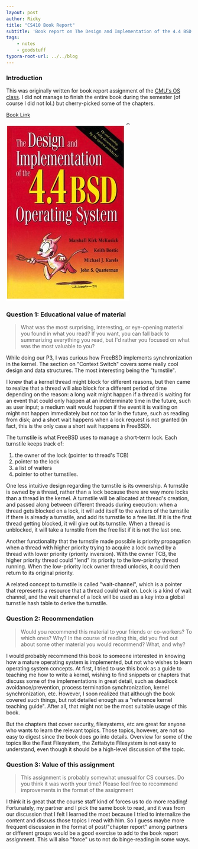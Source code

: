 ```yaml
---
layout: post
author: Ricky
title: "CS410 Book Report"
subtitle: 'Book report on The Design and Implementation of the 4.4 BSD Operating System'
tags:
    - notes
    - goodstuff
typora-root-url: ../../blog
---
```




### Introduction

This was originally written for book report assignment of the [CMU's OS class](https://www.cs.cmu.edu/~410/).  I did not manage to finish the entire book during the semester (of course I did not lol.) but cherry-picked some of the chapters. 

[Book Link](https://www.goodreads.com/book/show/5767.The_Design_and_Implementation_of_the_4_4_BSD_Operating_System)

![image-20201225165210720](/img/in-post/image-20201225165210720.png)



### Question 1: Educational value of material

>  What was the most surprising, interesting, or eye-opening material you found in what you read? If you want, you can fall back to summarizing everything you read, but I'd rather you focused on what was the most valuable to you?

While doing our P3, I was curious how FreeBSD implements synchronization in the kernel. The section on "Context Switch" covers some really cool design and data structures. The most interesting being the "turnstile". 

I knew that a kernel thread might block for different reasons, but then came to realize that a thread will also block for a different period of time depending on the reason: a long wait might happen if a thread is waiting for an event that could only happen at an indeterminate time in the future, such as user input; a medium wait would happen if the event it is waiting on might not happen immediately but not too far in the future, such as reading from disk; and a short wait happens when a lock request is not granted (in fact, this is the only case a short wait happens in FreeBSD). 

The turnstile is what FreeBSD uses to manage a short-term lock. Each turnstile keeps track of:

1. the owner of the lock (pointer to thread's TCB)
2. pointer to the lock 
3. a list of waiters
4. pointer to other turnstiles. 

One less intuitive design regarding the turnstile is its ownership. A turnstile is owned by a thread, rather than a lock because there are way more locks than a thread in the kernel. A turnstile will be allocated at thread's creation, and passed along between different threads during execution: when a thread gets blocked on a lock, it will add itself to the waiters of the turnstile if there is already a turnstile, and add its turnstile to a free list. If it is the first thread getting blocked, it will give out its turnstile. When a thread is unblocked, it will take a turnstile from the free list if it is not the last one. 

Another functionality that the turnstile made possible is priority propagation when a thread with higher priority trying to acquire a lock owned by a thread with lower priority (priority inversion). With the owner TCB, the higher priority thread could "lend" its priority to the low-priority thread running. When the low-priority lock owner thread unlocks, it could then return to its original priority. 

A related concept to turnstile is called "wait-channel", which is a pointer that represents a resource that a thread could wait on. Lock is a kind of wait channel, and the wait channel of a lock will be used as a key into a global turnstile hash table to derive the turnstile. 

### Question 2: Recommendation

> Would you recommend this material to your friends or co-workers? To which ones? Why? In the course of reading this, did you find out about some other material you would recommend? What, and why?



I would probably recommend this book to someone interested in knowing how a mature operating system is implemented, but not who wishes to learn operating system concepts. At first, I tried to use this book as a guide to teaching me how to write a kernel, wishing to find snippets or chapters that discuss some of the implementations in great detail, such as deadlock avoidance/prevention, process termination synchronization, kernel synchronization, etc. However, I soon realized that although the book covered such things, but not detailed enough as a "reference kernel teaching guide". After all, that might not be the most suitable usage of this book. 

But the chapters that cover security, filesystems, etc are great for anyone who wants to learn the relevant topics. Those topics, however, are not so easy to digest since the book does go into details. Overview for some of the topics like the Fast Filesystem, the Zettabyte Filesystem is not easy to understand, even though it should be a high-level discussion of the topic. 



### Question 3: Value of this assignment

> This assignment is probably somewhat unusual for CS courses. Do you think it was worth your time? Please feel free to recommend improvements in the format of the assignment



I think it is great that the course staff kind of forces us to do more reading! Fortunately, my partner and I pick the same book to read, and it was from our discussion that I felt I learned the most because I tried to internalize the content and discuss those topics I read with him. So I guess maybe more frequent discussion in the format of post/"chapter report" among partners or different groups would be a good exercise to add to the book report assignment. This will also "force" us to not do binge-reading in some ways. 